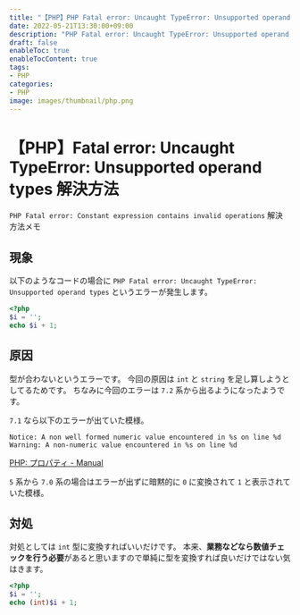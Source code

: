 ```yaml
---
title: "【PHP】PHP Fatal error: Uncaught TypeError: Unsupported operand types 解決方法"
date: 2022-05-21T13:30:00+09:00
description: "PHP Fatal error: Uncaught TypeError: Unsupported operand types が出たので解決方法メモ"
draft: false
enableToc: true
enableTocContent: true
tags: 
- PHP
categories: 
- PHP
image: images/thumbnail/php.png
---
```


# 【PHP】Fatal error: Uncaught TypeError: Unsupported operand types 解決方法
`PHP Fatal error: Constant expression contains invalid operations` 解決方法メモ

## 現象
以下のようなコードの場合に `PHP Fatal error: Uncaught TypeError: Unsupported operand types` というエラーが発生します。
```php
<?php
$i = '';
echo $i + 1;
```

## 原因
型が合わないというエラーです。
今回の原因は `int` と `string` を足し算しようとしてるためです。
ちなみに今回のエラーは `7.2` 系から出るようになったようです。

`7.1` なら以下のエラーが出ていた模様。
```
Notice: A non well formed numeric value encountered in %s on line %d
Warning: A non-numeric value encountered in %s on line %d
```
<a href="https://www.php.net/manual/ja/migration71.other-changes.php" target="_blank" rel="nofollow noopener">PHP: プロパティ - Manual</a>

`5` 系から `7.0` 系の場合はエラーが出ずに暗黙的に `0` に変換されて `1` と表示されていた模様。

## 対処
対処としては `int` 型に変換すればいいだけです。
本来、**業務などなら数値チェックを行う必要**があると思いますので単純に型を変換すれば良いだけではない気はきます。
```php
<?php
$i = '';
echo (int)$i + 1;
```

